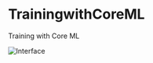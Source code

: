 # TrainingwithCoreML
Training with Core ML

![Interface](https://user-images.githubusercontent.com/26192604/66234786-72b47e80-e6a3-11e9-941b-387551e183a2.JPG)
